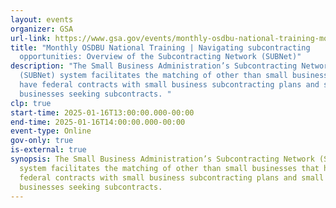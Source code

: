 ```yaml
---
layout: events
organizer: GSA
url-link: https://www.gsa.gov/events/monthly-osdbu-national-training-mont-navigating-subcontracting-opportunities-overview-of-the-subcontracting-network-subnet
title: "Monthly OSDBU National Training | Navigating subcontracting
  opportunities: Overview of the Subcontracting Network (SUBNet)"
description: "The Small Business Administration’s Subcontracting Network
  (SUBNet) system facilitates the matching of other than small businesses that
  have federal contracts with small business subcontracting plans and small
  businesses seeking subcontracts. "
clp: true
start-time: 2025-01-16T13:00:00.000-00:00
end-time: 2025-01-16T14:00:00.000-00:00
event-type: Online
gov-only: true
is-external: true
synopsis: The Small Business Administration’s Subcontracting Network (SUBNet)
  system facilitates the matching of other than small businesses that have
  federal contracts with small business subcontracting plans and small
  businesses seeking subcontracts.
---
```

